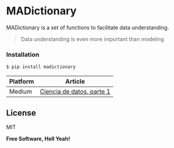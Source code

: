 # MADictionary

MADictionary is a set of functions to facilitate data understanding.

> Data understanding is even more important than 
> modeling

### Installation

```sh
$ pip install madictionary
```

| Platform | Article |
| ------ | ------ |
| Medium | [Ciencia de datos, parte 1][PlMe] |

License
----

MIT

**Free Software, Hell Yeah!**

[//]: # (These are reference links used in the body of this note and get stripped out when the markdown processor does its job. There is no need to format nicely because it shouldn't be seen. Thanks SO - http://stackoverflow.com/questions/4823468/store-comments-in-markdown-syntax)

   [PlMe]: <https://medium.com/@megelon/ciencia-de-datos-parte-1-ecadc15c07a5>
